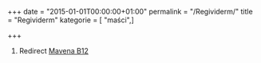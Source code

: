 +++
date = "2015-01-01T00:00:00+01:00"
permalink = "/Regividerm/"
title = "Regividerm"
kategorie = [ "maści",]

+++

1.  Redirect [Mavena B12](/Mavena_B12 "wikilink")
